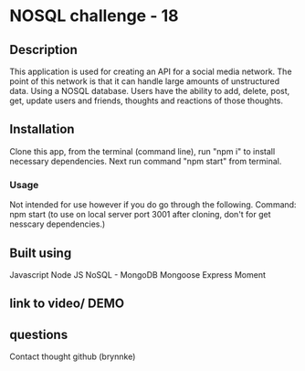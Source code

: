 # NOSQL challenge - 18

## Description
This application is used for creating an API for a social media network. The point of this network is that it can handle large amounts of unstructured data. Using a NOSQL database. Users have the ability to add, delete, post, get, update users and friends, thoughts and reactions of those thoughts. 

## Installation

Clone this app, from the terminal (command line), run "npm i" to install necessary dependencies. Next run command "npm start" from terminal. 

### Usage
Not intended for use however if you do go through the following.
Command: npm start (to use on local server port 3001 after cloning, don't for get nesscary dependencies.)


## Built using
Javascript
Node JS
NoSQL - MongoDB
Mongoose
Express
Moment

## link to video/ DEMO


## questions
Contact thought github (brynnke)
